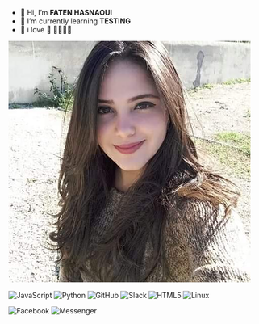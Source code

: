 - 👋 Hi, I’m **FATEN HASNAOUI** 
- :pencil: I’m currently learning **TESTING** 
- :see_no_evil: i love :cherries: :musical_score::ocean::hibiscus::dancer:


![FATEN HASNAOUI](https://github.com/FATEN-WEB/FATEN-WEB/blob/main/FB_IMG_1623054211509.jpg)
 
<img alt="JavaScript" src="https://img.shields.io/badge/javascript-%23323330.svg?style=for-the-badge&logo=javascript&logoColor=%23F7DF1E"/> <img alt="Python" src="https://img.shields.io/badge/python-%2314354C.svg?style=for-the-badge&logo=python&logoColor=white"/> <img alt="GitHub" src="https://img.shields.io/badge/github-%23121011.svg?style=for-the-badge&logo=github&logoColor=white"/> <img alt="Slack" src="https://img.shields.io/badge/Slack-4A154B?style=for-the-badge&logo=slack&logoColor=white" /> <img alt="HTML5" src="https://img.shields.io/badge/html5-%23E34F26.svg?style=for-the-badge&logo=html5&logoColor=white"/> <img alt="Linux" src="https://img.shields.io/badge/Linux-FCC624?style=for-the-badge&logo=linux&logoColor=black">


<img alt="Facebook" src="https://img.shields.io/badge/Facebook-%231877F2.svg?style=for-the-badge&logo=Facebook&logoColor=white"/> <img alt="Messenger" src="https://img.shields.io/badge/Messenger-00B2FF?style=for-the-badge&logo=messenger&logoColor=white" />
